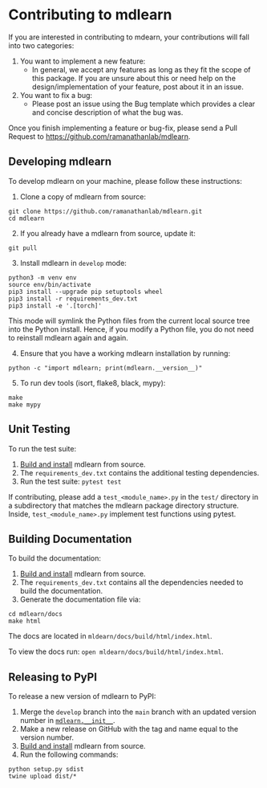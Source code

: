 # Contributing to mdlearn

If you are interested in contributing to mdearn, your contributions will fall into two categories:

1. You want to implement a new feature:
    - In general, we accept any features as long as they fit the scope of this package. If you are unsure about this or need help on the design/implementation of your feature, post about it in an issue.
2. You want to fix a bug:
    - Please post an issue using the Bug template which provides a clear and concise description of what the bug was.

Once you finish implementing a feature or bug-fix, please send a Pull Request to https://github.com/ramanathanlab/mdlearn.

## Developing mdlearn

To develop mdlearn on your machine, please follow these instructions:


1. Clone a copy of mdlearn from source:

```
git clone https://github.com/ramanathanlab/mdlearn.git
cd mdlearn
```

2. If you already have a mdlearn from source, update it:

```
git pull
```

3. Install mdlearn in `develop` mode:

```
python3 -m venv env
source env/bin/activate
pip3 install --upgrade pip setuptools wheel
pip3 install -r requirements_dev.txt
pip3 install -e '.[torch]'
```

This mode will symlink the Python files from the current local source tree into the Python install.
Hence, if you modify a Python file, you do not need to reinstall mdlearn again and again.

4. Ensure that you have a working mdlearn installation by running:

```
python -c "import mdlearn; print(mdlearn.__version__)"
```

5. To run dev tools (isort, flake8, black, mypy):

```
make
make mypy
```

## Unit Testing

To run the test suite:

1. [Build and install](#developing-mdlearn) mdlearn from source.
2. The `requirements_dev.txt` contains the additional testing dependencies.
3. Run the test suite: `pytest test`

If contributing, please add a `test_<module_name>.py` in the `test/` directory
in a subdirectory that matches the mdlearn package directory structure. Inside,
`test_<module_name>.py` implement test functions using pytest.

## Building Documentation

To build the documentation:

1. [Build and install](#developing-mdlearn) mdlearn from source.
2. The `requirements_dev.txt` contains all the dependencies needed to build the documentation.
3. Generate the documentation file via:
```
cd mdlearn/docs
make html
```
The docs are located in `mldearn/docs/build/html/index.html`.

To view the docs run: `open mldearn/docs/build/html/index.html`.

## Releasing to PyPI

To release a new version of mdlearn to PyPI:

1. Merge the `develop` branch into the `main` branch with an updated version number in [`mdlearn.__init__`](https://github.com/ramanathanlab/mdlearn/blob/main/mdlearn/__init__.py).
2. Make a new release on GitHub with the tag and name equal to the version number.
3. [Build and install](#developing-mdlearn) mdlearn from source.
4. Run the following commands:
```
python setup.py sdist
twine upload dist/*
```
